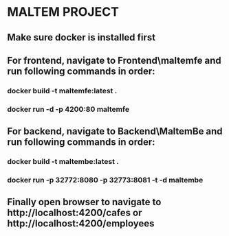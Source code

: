 # MALTEM PROJECT
## Make sure docker is installed first
## For frontend, navigate to Frontend\maltemfe and run following commands in order:
### docker build -t maltemfe:latest .
### docker run -d -p 4200:80 maltemfe
## For backend, navigate to Backend\MaltemBe and run following commands in order:
### docker build -t maltembe:latest .
### docker run -p 32772:8080 -p 32773:8081 -t -d maltembe
## Finally open browser to navigate to http://localhost:4200/cafes or http://localhost:4200/employees